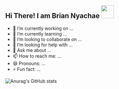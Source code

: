 ## Hi There! I am Brian Nyachae <img src="https://raw.githubusercontent.com/MartinHeinz/MartinHeinz/master/wave.gif" width="40px">



- 🔭 I’m currently working on ...
- 🌱 I’m currently learning ...
- 👯 I’m looking to collaborate on ...
- 🤔 I’m looking for help with ...
- 💬 Ask me about ...
- 📫 How to reach me: ...
- 😄 Pronouns: ...
- ⚡ Fun fact: ...

![Anurag's GitHub stats](https://github-readme-stats.vercel.app/api?username=Bria222&show_icons=true&theme=algolia)








